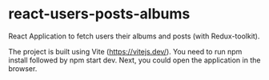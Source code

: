 # react-users-posts-albums
React Application to fetch users their albums and posts (with Redux-toolkit).

The project is built using Vite (https://vitejs.dev/).
You need to run npm install followed by npm start dev. Next, you could open the application in the browser.
